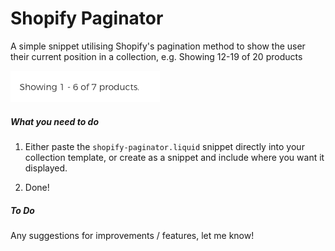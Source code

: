# Shopify Paginator

A simple snippet utilising Shopify's pagination method to show the user their current position in a collection, e.g. Showing 12-19 of 20 products

![Paginator image](/images/paginator.png)

##### What you need to do

1. Either paste the `shopify-paginator.liquid` snippet directly into your collection template, or create as a snippet and include where you want it displayed.

2. Done!

##### To Do

Any suggestions for improvements / features, let me know!